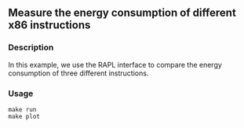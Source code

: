 ## Measure the energy consumption of different x86 instructions

### Description
In this example, we use the RAPL interface to compare the energy consumption of three different instructions.

### Usage

    make run
    make plot
